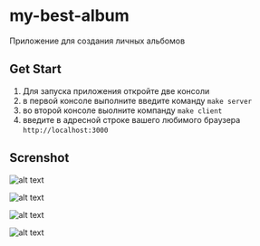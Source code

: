 # my-best-album
Приложение для создания личных альбомов

## Get Start 
1. Для запуска приложения откройте две консоли
2. в первой консоле выполните введите команду
```make server```
3. во второй консоле выолните компанду 
```make client```
4. введите в адресной строке вашего любимого браузера 
```http://localhost:3000```

## Screnshot
![alt text](https://github.com/thepetruha/my-best-album/blob/main/img3.png?raw=true)

![alt text](https://github.com/thepetruha/my-best-album/blob/main/img1.png?raw=true)

![alt text](https://github.com/thepetruha/my-best-album/blob/main/img2.png?raw=true)

![alt text](https://github.com/thepetruha/my-best-album/blob/main/img4.png?raw=true)